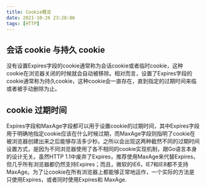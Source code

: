 ```yaml
---
title: Cookie概览
date: 2021-10-26 23:28:06
tags: [HTTP]
---
```

## 会话 cookie 与持久 cookie
没有设置Expires字段的cookie通常称为会话cookie或者临时cookie，这种cookie在浏览器关闭的时候就会自动被移除。相对而言，设置了Expires字段的cookie通常称为持久cookie，这种cookie会一直存在，直到指定的过期时间来临或者被手动删除为止。
## cookie 过期时间
Expires字段和MaxAge字段都可以用于设置cookie的过期时间，其中Expires字段用于明确地指定cookie应该在什么时候过期，而MaxAge字段则指明了cookie在被浏览器创建出来之后能够存活多少秒。之所以会出现这两种截然不同的过期时间设置方式，是因为不同浏览器使用了各不相同的cookie实现机制，跟Go语言本身的设计无关。虽然HTTP 1.1中废弃了Expires，推荐使用MaxAge来代替Expires，但几乎所有浏览器都仍然支持Expires；而且，微软的IE6，IE7和IE8都不支持MaxAge。为了让cookie在所有浏览器上都能够正常地运作，一个实际的方法是只使用Expires，或者同时使用Expires和 МаxAge.